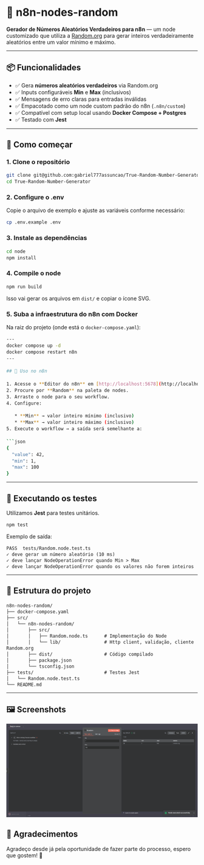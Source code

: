 # 🎲 n8n-nodes-random

**Gerador de Números Aleatórios Verdadeiros para n8n** — um node customizado que utiliza a [Random.org](https://www.random.org/) para gerar inteiros verdadeiramente aleatórios entre um valor mínimo e máximo.

---

## 📦 Funcionalidades

* ✅ Gera **números aleatórios verdadeiros** via Random.org
* ✅ Inputs configuráveis **Min** e **Max** (inclusivos)
* ✅ Mensagens de erro claras para entradas inválidas
* ✅ Empacotado como um node custom padrão do n8n (`.n8n/custom`)
* ✅ Compatível com setup local usando **Docker Compose + Postgres**
* ✅ Testado com **Jest**

---

## 🚀 Como começar

### 1. Clone o repositório

```bash
git clone git@github.com:gabriel777assuncao/True-Random-Number-Generator.git
cd True-Random-Number-Generator
```

### 2. Configure o .env

Copie o arquivo de exemplo e ajuste as variáveis conforme necessário:

```bash
cp .env.example .env
```

### 3. Instale as dependências

```bash
cd node
npm install
```

### 4. Compile o node

```bash
npm run build
```

Isso vai gerar os arquivos em `dist/` e copiar o ícone SVG.

### 5. Suba a infraestrutura do n8n com Docker

Na raiz do projeto (onde está o `docker-compose.yaml`):

```bash
---
docker compose up -d
docker compose restart n8n
---

## 🧩 Uso no n8n

1. Acesse o **Editor do n8n** em [http://localhost:5678](http://localhost:5678).
2. Procure por **Random** na paleta de nodes.
3. Arraste o node para o seu workflow.
4. Configure:

   * **Min** → valor inteiro mínimo (inclusivo)
   * **Max** → valor inteiro máximo (inclusivo)
5. Execute o workflow → a saída será semelhante a:

```json
{
  "value": 42,
  "min": 1,
  "max": 100
}
```

---

## 🧪 Executando os testes

Utilizamos **Jest** para testes unitários.

```bash
npm test
```

Exemplo de saída:

```
PASS  tests/Random.node.test.ts
✓ deve gerar um número aleatório (10 ms)
✓ deve lançar NodeOperationError quando Min > Max
✓ deve lançar NodeOperationError quando os valores não forem inteiros
```

---

## 📂 Estrutura do projeto

```
n8n-nodes-random/
├── docker-compose.yaml
├── src/
│   └── n8n-nodes-random/
│       ├── src/
│       │   ├── Random.node.ts      # Implementação do Node
│       │   └── lib/                # Http client, validação, cliente Random.org
│       ├── dist/                   # Código compilado
│       ├── package.json
│       └── tsconfig.json
├── tests/                          # Testes Jest
│   └── Random.node.test.ts
└── README.md
```

---

## 🖼️ Screenshots

![Alt text](image.png)

## 🙏 Agradecimentos
Agradeço desde já pela oportunidade de fazer parte do processo, espero que gostem! 🚀
